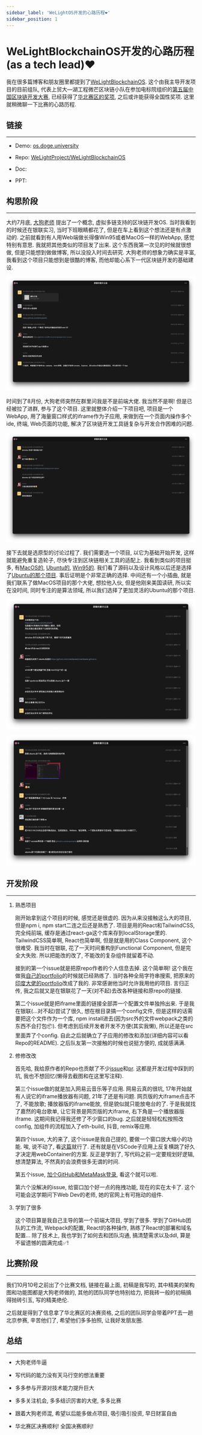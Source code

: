 ```yaml
---
sidebar_label: 'WeLightOS开发的心路历程❤️'
sidebar_position: 1
---
```


# WeLightBlockchainOS开发的心路历程(as a tech lead)❤️

我在很多篇博客和朋友圈里都提到了[WeLightBlockchainOS](https://github.com/WeLightProject/WeLightBlockchainOS). 这个由我主导开发项目的目前组队, 代表上贸大—湖工程微芒区块链小队在参加电标院组织的[第五届中国区块链开发大赛](http://www.cbdforum.cn/bcweb/contest-mat.html), 已经获得了[华北赛区的奖项](https://mp.weixin.qq.com/s/ToNyplwYGREn6w0VJI8fUA), 之后或许能获得全国性奖项. 这里就稍微聊一下比赛的心路历程.

## 链接

---

- Demo: [os.doge.university](http://os.doge.university)

- Repo: [WeLightProject/WeLightBlockchainOS](https://github.com/WeLightProject/WeLightBlockchainOS)

- Doc:

- PPT:

## 构思阶段

---

大约7月底, [大狗老师](https://github.com/leeduckgo) 提出了一个概念, 虚拟多链支持的区块链开发OS. 当时我看到的时候还在银联实习, 当时下班眼睛都花了, 但是在车上看到这个想法还是有点激动的. 之前就看到有人用Web端做长得像Win95或者MacOS一样的WebApp, 感觉特别有意思. 我就把其他类似的项目发了出来. 这个东西我第一次见的时候就很想做, 但是只能想到做做博客, 所以没投入时间去研究. 大狗老师的想象力确实是丰富, 我看到这个项目只能想到是很酷的博客, 而他却能心系下一代区块链开发的基础建设.

![1](/img/os/1.png)

时间到了8月份, 大狗老师突然在群里问我是不是前端大佬. 我当然不是啊! 但是已经被拉了进群, 参与了这个项目. 这里就整体介绍一下项目吧, 项目是一个WebApp, 用了海量窗口样式的iframe作为子应用, 来做到在一个页面内操作多个ide, 终端, Web页面的功能, 解决了区块链开发工具链复杂与开发合作困难的问题.

![2](/img/os/2.png)

接下去就是选原型的讨论过程了. 我们需要选一个项目, 以它为基础开始开发, 这样就能避免重复造轮子, 尽快专注到区块链相关工具的适配上. 我看到类似的项目挺多, 有[MacOS的](https://github.com/Renovamen/playground-macos), [Ubuntu的](https://github.com/vivek9patel/vivek9patel.github.io), [Win95的](https://github.com/AshKyd/ui95). 我们看了源码以及设计风格以后还是选择了[Ubuntu的那个项目](https://github.com/vivek9patel/vivek9patel.github.io). 事后证明是个非常正确的选择. 中间还有一个小插曲, 就是我们联系了做MacOS项目的那个大佬, 想拉他入伙, 但是他刚来美国读研, 所以实在没时间, 同时专注的是算法领域, 所以我们选择了更加灵活的Ubuntu的那个项目.

![3](/img/os/3.png)

![4](/img/os/4.png)

## 开发阶段

---

1. 熟悉项目

    刚开始拿到这个项目的时候, 感觉还是很虚的. 因为从来没接触这么大的项目, 但是npm i, npm start二连之后还是熟悉了. 项目是用的React和TailwindCSS, 完全纯前端, 缓存是通过react-ga这个库来存到localStorage里的. TailwindCSS简单啊, React也简单啊, 但是就是用的Class Component, 这个很难受. 我当时在银联, 花了一天时间重构到Functional Component, 但是完全大失败. 所以把能改的改了, 不能改的复杂组件就留着不动.

    接到的第一个issue就是把原repo作者的个人信息去掉. 这个简单啊! 这个我在做我[自己的portfolio](https://suningyao.com)的时候就已经熟练了. 当时各种全局字符串搜索, 把原来的[印度大佬的portfolio](https://github.com/dhruvkb/portfolio)改成了我的. 非常感谢他当时允许我用他的项目. 言归正传, 我之后就又是在银联花了一天(对不起)去改各种链接和原repo的链接.

    第二个issue就是把iframe里面的链接全部弄一个配置文件单独拎出来. 于是我在银联(...对不起)尝试了很久, 想在根目录搞一个config文件, 但是这样的话需要把这个文件作为一个库, npm install进去(因为src外的文件webpack之类的东西不会打包📦). 但考虑到后续开发者开发不方便(其实我懒), 所以还是在src里面弄了个config. 自此之后就确立了子应用的修改和添加(详细内容可以看Repo的README). 之后队友第一次接触的时候也说挺方便的, 成就感满满.

2. 修修改改

    首先哈, 我给原作者的Repo也贡献了不少[issue](https://github.com/vivek9patel/vivek9patel.github.io/pull/67)和[pr](https://github.com/vivek9patel/vivek9patel.github.io/pull/64). 这都是开发过程中踩到的坑, 我也不想回忆(懒得去截图和在这里写注释).

    第三个issue做的就是加入网易云音乐等子应用. 网易云真的很坑, 17年开始就有人说它的iframe播放器有问题, 21年了还是有问题. 网页版的大iframe点击不了, 不能放歌; 播放器版的iframe能放, 但是貌似就只能放电台的了. 于是我就找了嘉然的电台歌单, 让它背景是网页版的大iframe, 右下角是一个播放器版iframe. 这期间我记得我还修了不少窗口的bug. 之后就是轻轻松松按照改config, 加组件的流程加入了eth-build, 抖音, remix等应用.

    第四个issue, 大的来了, 这个issue是我自己提的, 要做一个窗口放大缩小的功能. 唉, 说不动了, 看[这篇](https://blog.suningyao.com/docs/Frontend/draggable)就行了. 还有就是在VSCode子应用上反复横跳了好久才决定用webContainer的方案. 反正是学到了, 写代码之前一定要规划好逻辑, 想清楚算法, 不然真的会浪费很多无谓的时间.

    第五个issue, [加个GitHub和MetaMask登录](https://blog.suningyao.com/docs/Frontend/auth), 看这个就可以啦.

    第六个没解决的issue, 给窗口加个好一点的拖拽功能, 现在的实在太卡了. 这个可能会这学期问下Web Dev的老师, 她的官网上有可拖动的组件.

3. 学到了很多

    这个项目算是我自己主导的第一个前端大项目, 学到了很多. 学到了GitHub团队的工作流, Webpack的配置, React的各种操作, 熟练了React的部署和域名配置... 除了技术上, 我也学到了如何去和团队沟通, 搞清楚需求以及ddl, 算是不留遗憾的圆满完成✅!

## 比赛阶段

---

我们10月10号之前出了个比赛文档, 链接在最上面, 初稿是我写的, 其中精美的架构图和功能图都是大狗老师做的, 其他的团队同学也特别给力, 把我砖一般的初稿搞得抛砖引玉, 写的精美绝伦.

之后就是得到了信息拿了华北赛区的决赛资格, 之后的团队同学会带着PPT去一趟北京参赛, 辛苦他们了, 希望他们多多拍照, 让我好发朋友圈.

## 总结

---

- 大狗老师牛逼

- 写代码的能力没有天马行空的想法重要

- 多多参与开源对技术能力提升巨大

- 多多关注机会, 多多结识厉害的大佬, 多多比赛

- 跟着大狗老师混, 希望以后能多做点项目, 吸引吸引投资, 早日财富自由

- 华北赛区决赛顺利! 全国决赛顺利!
